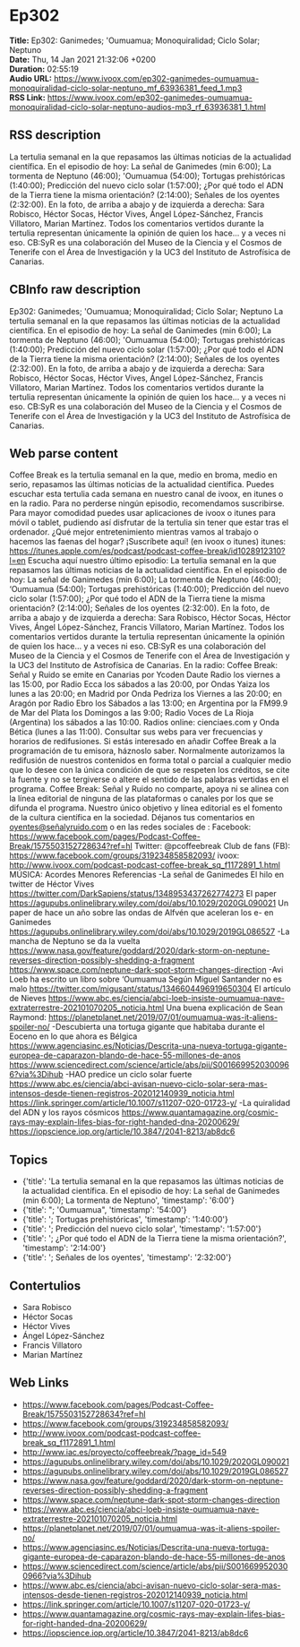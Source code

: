 # Ep302  
**Title:** Ep302: Ganimedes; 'Oumuamua; Monoquiralidad; Ciclo Solar; Neptuno  
**Date:** Thu, 14 Jan 2021 21:32:06 +0200  
**Duration:** 02:55:19  
**Audio URL:** https://www.ivoox.com/ep302-ganimedes-oumuamua-monoquiralidad-ciclo-solar-neptuno_mf_63936381_feed_1.mp3  
**RSS Link:** https://www.ivoox.com/ep302-ganimedes-oumuamua-monoquiralidad-ciclo-solar-neptuno-audios-mp3_rf_63936381_1.html  

## RSS description
La tertulia semanal en la que repasamos las últimas noticias de la actualidad científica. En el episodio de hoy: La señal de Ganimedes (min 6:00); La tormenta de Neptuno (46:00); 'Oumuamua (54:00); Tortugas prehistóricas (1:40:00); Predicción del nuevo ciclo solar (1:57:00); ¿Por qué todo el ADN de la Tierra tiene la misma orientación? (2:14:00); Señales de los oyentes (2:32:00). En la foto, de arriba a abajo y de izquierda a derecha: Sara Robisco, Héctor Socas, Héctor Vives, Ángel López-Sánchez, Francis Villatoro, Marian Martínez. Todos los comentarios vertidos durante la tertulia representan únicamente la opinión de quien los hace... y a veces ni eso. CB:SyR es una colaboración del Museo de la Ciencia y el Cosmos de Tenerife con el Área de Investigación y la UC3 del Instituto de Astrofísica de Canarias.

## CBInfo raw description
Ep302: Ganimedes; 'Oumuamua; Monoquiralidad; Ciclo Solar; Neptuno
La tertulia semanal en la que repasamos las últimas noticias de la actualidad científica. En el episodio de hoy: La señal de Ganimedes (min 6:00); La tormenta de Neptuno (46:00); 'Oumuamua (54:00); Tortugas prehistóricas (1:40:00); Predicción del nuevo ciclo solar (1:57:00); ¿Por qué todo el ADN de la Tierra tiene la misma orientación? (2:14:00); Señales de los oyentes (2:32:00). En la foto, de arriba a abajo y de izquierda a derecha: Sara Robisco, Héctor Socas, Héctor Vives, Ángel López-Sánchez, Francis Villatoro, Marian Martínez. Todos los comentarios vertidos durante la tertulia representan únicamente la opinión de quien los hace... y a veces ni eso. CB:SyR es una colaboración del Museo de la Ciencia y el Cosmos de Tenerife con el Área de Investigación y la UC3 del Instituto de Astrofísica de Canarias.


## Web parse content
Coffee Break es la tertulia semanal en la que, medio en broma, medio en serio, repasamos las últimas noticias de la actualidad científica. Puedes escuchar esta tertulia cada semana en nuestro canal de ivoox, en itunes o en la radio. Para no perderse ningún episodio, recomendamos suscribirse. Para mayor comodidad puedes usar aplicaciones de ivoox o itunes para móvil o tablet, pudiendo así disfrutar de la tertulia sin tener que estar tras el ordenador. ¿Qué mejor entretenimiento mientras vamos al trabajo o hacemos las faenas del hogar? ¡Suscríbete aquí! (en ivoox o itunes) itunes: https://itunes.apple.com/es/podcast/podcast-coffee-break/id1028912310?l=en Escucha aquí nuestro último episodio: La tertulia semanal en la que repasamos las últimas noticias de la actualidad científica. En el episodio de hoy: La señal de Ganimedes (min 6:00); La tormenta de Neptuno (46:00); ‘Oumuamua (54:00); Tortugas prehistóricas (1:40:00); Predicción del nuevo ciclo solar (1:57:00); ¿Por qué todo el ADN de la Tierra tiene la misma orientación? (2:14:00); Señales de los oyentes (2:32:00). En la foto, de arriba a abajo y de izquierda a derecha: Sara Robisco, Héctor Socas, Héctor Vives, Ángel López-Sánchez, Francis Villatoro, Marian Martínez. Todos los comentarios vertidos durante la tertulia representan únicamente la opinión de quien los hace… y a veces ni eso. CB:SyR es una colaboración del Museo de la Ciencia y el Cosmos de Tenerife con el Área de Investigación y la UC3 del Instituto de Astrofísica de Canarias. En la radio: Coffee Break: Señal y Ruido se emite en Canarias por Ycoden Daute Radio los viernes a las 15:00, por Radio Ecca los sábados a las 20:00, por Ondas Yaiza los lunes a las 20:00; en Madrid por Onda Pedriza los Viernes a las 20:00; en Aragón por Radio Ebro los Sábados a las 13:00; en Argentina por la FM99.9 de Mar del Plata los Domingos a las 9:00; Radio Voces de La Rioja (Argentina) los sábados a las 10:00. Radios online: cienciaes.com y Onda Bética (lunes a las 11:00). Consultar sus webs para ver frecuencias y horarios de redifusiones. Si estás interesado en añadir Coffee Break a la programación de tu emisora, háznoslo saber. Normalmente autorizamos la redifusión de nuestros contenidos en forma total o parcial a cualquier medio que lo desee con la única condición de que se respeten los créditos, se cite la fuente y no se tergiverse o altere el sentido de las palabras vertidas en el programa. Coffee Break: Señal y Ruido no comparte, apoya ni se alinea con la línea editorial de ninguna de las plataformas o canales por los que se difunda el programa. Nuestro único objetivo y línea editorial es el fomento de la cultura científica en la sociedad. Déjanos tus comentarios en oyentes@señalyruido.com o en las redes sociales de : Facebook: https://www.facebook.com/pages/Podcast-Coffee-Break/1575503152728634?ref=hl Twitter: @pcoffeebreak Club de fans (FB): https://www.facebook.com/groups/319234858582093/ ivoox: http://www.ivoox.com/podcast-podcast-coffee-break_sq_f1172891_1.html MÚSICA: Acordes Menores Referencias -La señal de Ganimedes El hilo en twitter de Héctor Vives https://twitter.com/DarkSapiens/status/1348953437262774273 El paper https://agupubs.onlinelibrary.wiley.com/doi/abs/10.1029/2020GL090021 Un paper de hace un año sobre las ondas de Alfvén que aceleran los e- en Ganimedes https://agupubs.onlinelibrary.wiley.com/doi/abs/10.1029/2019GL086527 -La mancha de Neptuno se da la vuelta https://www.nasa.gov/feature/goddard/2020/dark-storm-on-neptune-reverses-direction-possibly-shedding-a-fragment https://www.space.com/neptune-dark-spot-storm-changes-direction -Avi Loeb ha escrito un libro sobre ‘Oumuamua Según Miguel Santander no es malo https://twitter.com/migusant/status/1346604496919650304 El artículo de Nieves https://www.abc.es/ciencia/abci-loeb-insiste-oumuamua-nave-extraterrestre-202101070205_noticia.html Una buena explicación de Sean Raymond: https://planetplanet.net/2019/07/01/oumuamua-was-it-aliens-spoiler-no/ -Descubierta una tortuga gigante que habitaba durante el Eoceno en lo que ahora es Bélgica https://www.agenciasinc.es/Noticias/Descrita-una-nueva-tortuga-gigante-europea-de-caparazon-blando-de-hace-55-millones-de-anos https://www.sciencedirect.com/science/article/abs/pii/S0016699520300966?via%3Dihub -HAO predice un ciclo solar fuerte https://www.abc.es/ciencia/abci-avisan-nuevo-ciclo-solar-sera-mas-intensos-desde-tienen-registros-202012140939_noticia.html https://link.springer.com/article/10.1007/s11207-020-01723-y/ -La quiralidad del ADN y los rayos cósmicos https://www.quantamagazine.org/cosmic-rays-may-explain-lifes-bias-for-right-handed-dna-20200629/ https://iopscience.iop.org/article/10.3847/2041-8213/ab8dc6

## Topics
- {'title': 'La tertulia semanal en la que repasamos las últimas noticias de la actualidad científica. En el episodio de hoy: La señal de Ganimedes (min 6:00); La tormenta de Neptuno', 'timestamp': '6:00'}
- {'title': "; 'Oumuamua", 'timestamp': '54:00'}
- {'title': '; Tortugas prehistóricas', 'timestamp': '1:40:00'}
- {'title': '; Predicción del nuevo ciclo solar', 'timestamp': '1:57:00'}
- {'title': '; ¿Por qué todo el ADN de la Tierra tiene la misma orientación?', 'timestamp': '2:14:00'}
- {'title': '; Señales de los oyentes', 'timestamp': '2:32:00'}
## Contertulios
- Sara Robisco
- Héctor Socas
- Héctor Vives
- Ángel López-Sánchez
- Francis Villatoro
- Marian Martínez
## Web Links
- https://www.facebook.com/pages/Podcast-Coffee-Break/1575503152728634?ref=hl
- https://www.facebook.com/groups/319234858582093/
- http://www.ivoox.com/podcast-podcast-coffee-break_sq_f1172891_1.html
- http://www.iac.es/proyecto/coffeebreak/?page_id=549
- https://agupubs.onlinelibrary.wiley.com/doi/abs/10.1029/2020GL090021
- https://agupubs.onlinelibrary.wiley.com/doi/abs/10.1029/2019GL086527
- https://www.nasa.gov/feature/goddard/2020/dark-storm-on-neptune-reverses-direction-possibly-shedding-a-fragment
- https://www.space.com/neptune-dark-spot-storm-changes-direction
- https://www.abc.es/ciencia/abci-loeb-insiste-oumuamua-nave-extraterrestre-202101070205_noticia.html
- https://planetplanet.net/2019/07/01/oumuamua-was-it-aliens-spoiler-no/
- https://www.agenciasinc.es/Noticias/Descrita-una-nueva-tortuga-gigante-europea-de-caparazon-blando-de-hace-55-millones-de-anos
- https://www.sciencedirect.com/science/article/abs/pii/S0016699520300966?via%3Dihub
- https://www.abc.es/ciencia/abci-avisan-nuevo-ciclo-solar-sera-mas-intensos-desde-tienen-registros-202012140939_noticia.html
- https://link.springer.com/article/10.1007/s11207-020-01723-y/
- https://www.quantamagazine.org/cosmic-rays-may-explain-lifes-bias-for-right-handed-dna-20200629/
- https://iopscience.iop.org/article/10.3847/2041-8213/ab8dc6